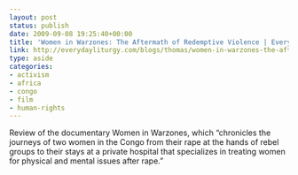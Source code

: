 ```yaml
---
layout: post
status: publish
date: 2009-09-08 19:25:40+00:00
title: 'Women in Warzones: The Aftermath of Redemptive Violence | Everyday Liturgy'
link: http://everydayliturgy.com/blogs/thomas/women-in-warzones-the-aftermath-of-redemptive-violence
type: aside
categories:
- activism
- africa
- congo
- film
- human-rights
---
```


Review of the documentary Women in Warzones, which “chronicles the journeys of two women in the Congo from their rape at the hands of rebel groups to their stays at a private hospital that specializes in treating women for physical and mental issues after rape.”
